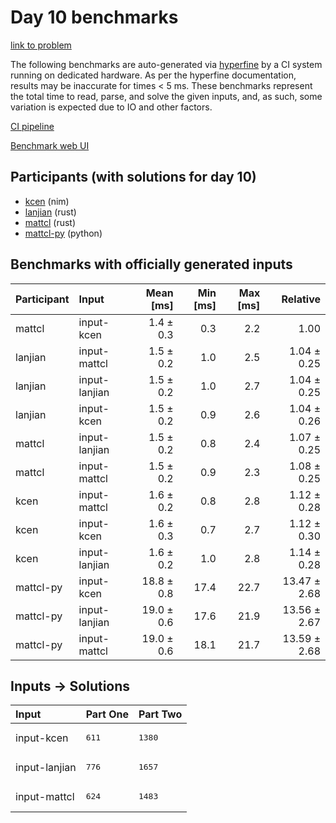 # Day 10 benchmarks

[link to problem](https://adventofcode.com/2024/day/10)

The following benchmarks are auto-generated via
[hyperfine](https://github.com/sharkdp/hyperfine) by a CI system running on
dedicated hardware. As per the hyperfine documentation, results may be
inaccurate for times < 5 ms. These benchmarks represent the total time to read,
parse, and solve the given inputs, and, as such, some variation is expected due
to IO and other factors.

[CI pipeline](http://ci.papercode.net:8080/teams/main/pipelines/aoc2024)

[Benchmark web UI](https://aoc.ancalagon.black)


## Participants (with solutions for day 10)

- [kcen](https://github.com/kcen/aoc2024) (nim)
- [lanjian](https://github.com/lanjian/aoc-2024) (rust)
- [mattcl](https://github.com/mattcl/aoc2024) (rust)
- [mattcl-py](https://github.com/mattcl/aoc2024-py) (python)


## Benchmarks with officially generated inputs

| Participant | Input | Mean [ms] | Min [ms] | Max [ms] | Relative |
|:---|:---|---:|---:|---:|---:|
| mattcl | input-kcen | 1.4 ± 0.3 | 0.3 | 2.2 | 1.00 |
| lanjian | input-mattcl | 1.5 ± 0.2 | 1.0 | 2.5 | 1.04 ± 0.25 |
| lanjian | input-lanjian | 1.5 ± 0.2 | 1.0 | 2.7 | 1.04 ± 0.25 |
| lanjian | input-kcen | 1.5 ± 0.2 | 0.9 | 2.6 | 1.04 ± 0.26 |
| mattcl | input-lanjian | 1.5 ± 0.2 | 0.8 | 2.4 | 1.07 ± 0.25 |
| mattcl | input-mattcl | 1.5 ± 0.2 | 0.9 | 2.3 | 1.08 ± 0.25 |
| kcen | input-mattcl | 1.6 ± 0.2 | 0.8 | 2.8 | 1.12 ± 0.28 |
| kcen | input-kcen | 1.6 ± 0.3 | 0.7 | 2.7 | 1.12 ± 0.30 |
| kcen | input-lanjian | 1.6 ± 0.2 | 1.0 | 2.8 | 1.14 ± 0.28 |
| mattcl-py | input-kcen | 18.8 ± 0.8 | 17.4 | 22.7 | 13.47 ± 2.68 |
| mattcl-py | input-lanjian | 19.0 ± 0.6 | 17.6 | 21.9 | 13.56 ± 2.67 |
| mattcl-py | input-mattcl | 19.0 ± 0.6 | 18.1 | 21.7 | 13.59 ± 2.68 |


## Inputs -> Solutions

| Input | Part One | Part Two |
|:---|:---|:---|
|input-kcen|<pre>611</pre>|<pre>1380</pre>|
|input-lanjian|<pre>776</pre>|<pre>1657</pre>|
|input-mattcl|<pre>624</pre>|<pre>1483</pre>|